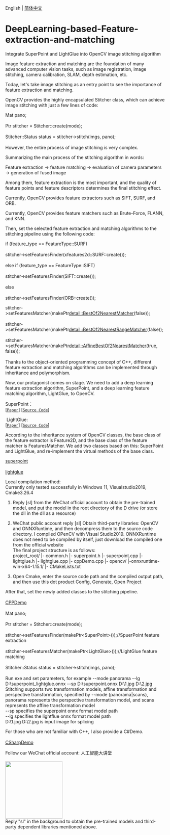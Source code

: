 English | [简体中文](README.md)
# DeepLearning-based-Feature-extraction-and-matching
Integrate SuperPoint and LightGlue into OpenCV image stitching algorithm<br />  

Image feature extraction and matching are the foundation of many advanced computer vision tasks, such as image registration, image stitching, camera calibration, SLAM, depth estimation, etc.<br />  

Today, let's take image stitching as an entry point to see the importance of feature extraction and matching.<br />  

OpenCV provides the highly encapsulated Stitcher class, which can achieve image stitching with just a few lines of code:<br />  

Mat pano;<br />  
Ptr stitcher = Stitcher::create(mode);<br />  
Stitcher::Status status = stitcher->stitch(imgs, pano);<br />  
However, the entire process of image stitching is very complex.<br />  

Summarizing the main process of the stitching algorithm in words:<br />  

Feature extraction → feature matching → evaluation of camera parameters → generation of fused image<br />  

Among them, feature extraction is the most important, and the quality of feature points and feature descriptors determines the final stitching effect.<br />  

Currently, OpenCV provides feature extractors such as SIFT, SURF, and ORB.<br />  

Currently, OpenCV provides feature matchers such as Brute-Force, FLANN, and KNN.<br />  

Then, set the selected feature extraction and matching algorithms to the stitching pipeline using the following code:<br />  

if (feature_type == FeatureType::SURF)<br />  
    stitcher->setFeaturesFinder(xfeatures2d::SURF::create());<br />  
else if (feature_type == FeatureType::SIFT)<br />  
    stitcher->setFeaturesFinder(SIFT::create());<br />  
else<br />  
    stitcher->setFeaturesFinder(ORB::create());<br />  

stitcher->setFeaturesMatcher(makePtr<detail::BestOf2NearestMatcher>(false));<br />  
stitcher->setFeaturesMatcher(makePtr<detail::BestOf2NearestRangeMatcher>(false));<br />  
stitcher->setFeaturesMatcher(makePtr<detail::AffineBestOf2NearestMatcher>(true, false));<br />  
Thanks to the object-oriented programming concept of C++, different feature extraction and matching algorithms can be implemented through inheritance and polymorphism.<br />  

Now, our protagonist comes on stage. We need to add a deep learning feature extraction algorithm, SuperPoint, and a deep learning feature matching algorithm, LightGlue, to OpenCV.<br />  

SuperPoint：​  
[[`Paper`](https://arxiv.org/pdf/1712.07629.pdf)] [[`Source Code`](https://github.com/rpautrat/SuperPoint )]  

​
LightGlue:  
[[`Paper`](https://arxiv.org/pdf/2306.13643.pdf )] [[`Source Code`](https://github.com/cvg/LightGlue)]  

According to the inheritance system of OpenCV classes, the base class of the feature extractor is Feature2D, and the base class of the feature matcher is FeaturesMatcher. We add two classes based on this: SuperPoint and LightGlue, and re-implement the virtual methods of the base class.<br />  

[superpoint](superpoint.cpp)<br />  
[lightglue](lightglue.cpp)<br />  

Local compilation method:<br />
Currently only tested successfully in Windows 11, Visualstudio2019, Cmake3.26.4 <br />
1. Reply [sl] from the WeChat official account to obtain the pre-trained model, and put the model in the root directory of the D drive (or store the dll in the dll as a resource)
2. WeChat public account reply [sl] Obtain third-party libraries: OpenCV and ONNXRuntime, and then decompress them to the source code directory. I compiled OPenCV with Visual Studio2019. ONNXRuntime does not need to be compiled by itself, just download the compiled one from the official website<br />
The final project structure is as follows:<br />
project_root/
   |- common.h
   |- superpoint.h
   |- superpoint.cpp
   |- lightglue.h
   |- lightglue.cpp
   |- cppDemo.cpp
   |- opencv/
   |-onnxruntime-win-x64-1.15.1/
   |- CMakeLists.txt

3. Open Cmake, enter the source code path and the compiled output path, and then use this dot product Config, Generate, Open Project

After that, set the newly added classes to the stitching pipeline.<br />  
[CPPDemo](cppDemo.cpp)<br />  
Mat pano;<br />  
Ptr<Stitcher> stitcher = Stitcher::create(mode);<br />  
stitcher->setFeaturesFinder(makePtr&lt;SuperPoint&gt;());//SpuerPoint feature extraction<br />  
stitcher->setFeaturesMatcher(makePtr&lt;LightGlue&gt;());//LightGlue feature matching<br />  
Stitcher::Status status = stitcher->stitch(imgs, pano);<br />  
Run exe and set parameters, for example --mode panorama --lg D:\superpoint_lightglue.onnx --sp D:\superpoint.onnx D:\1.jpg D:\2.jpg  
Stitching supports two transformation models, affine transformation and perspective transformation, specified by --mode (panorama|scans), panorama represents the perspective transformation model, and scans represents the affine transformation model  
--sp specifies the superpoint onnx format model path  
--lg specifies the lightflue onnx format model path  
D:\1.jpg D:\2.jpg is input image for splicing  

For those who are not familiar with C++, I also provide a C#Demo.<br />  
[CSharpDemo](csharpDemo.cs)<br />  

Follow our WeChat official account: 人工智能大讲堂<br />  
<img width="180" src="https://user-images.githubusercontent.com/18625471/228743333-77abe467-2385-476d-86a2-e232c6482291.jpg"><br /> 
Reply "sl" in the background to obtain the pre-trained models and third-party dependent libraries mentioned above.<br /> 
